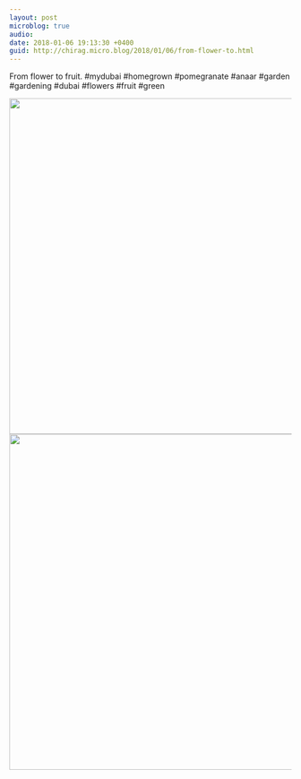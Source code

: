 ```yaml
---
layout: post
microblog: true
audio: 
date: 2018-01-06 19:13:30 +0400
guid: http://chirag.micro.blog/2018/01/06/from-flower-to.html
---
```

From flower to fruit. #mydubai #homegrown #pomegranate #anaar #garden #gardening #dubai #flowers #fruit #green

<img src="http://chirag.micro.blog/uploads/2018/b29d759df6.jpg" width="598" height="600" /><img src="http://chirag.micro.blog/uploads/2018/a22cd38a56.jpg" width="600" height="600" />
